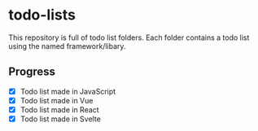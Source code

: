 # todo-lists

This repository is full of todo list folders. Each folder contains a todo list using the named framework/libary.

## Progress

- [x] Todo list made in JavaScript
- [x] Todo list made in Vue
- [x] Todo list made in React
- [x] Todo list made in Svelte